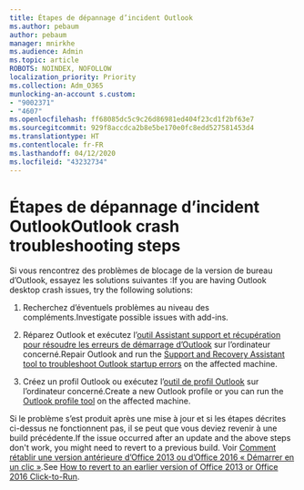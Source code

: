 ```yaml
---
title: Étapes de dépannage d’incident Outlook
ms.author: pebaum
author: pebaum
manager: mnirkhe
ms.audience: Admin
ms.topic: article
ROBOTS: NOINDEX, NOFOLLOW
localization_priority: Priority
ms.collection: Adm_O365
munlocking-an-account s.custom:
- "9002371"
- "4607"
ms.openlocfilehash: ff68085dc5c9c26d86981ed404f23cd1f2bf63e7
ms.sourcegitcommit: 929f8accdca2b8e5be170e0fc8edd527581453d4
ms.translationtype: HT
ms.contentlocale: fr-FR
ms.lasthandoff: 04/12/2020
ms.locfileid: "43232734"
---
```

# <a name="outlook-crash-troubleshooting-steps"></a><span data-ttu-id="a5374-102">Étapes de dépannage d’incident Outlook</span><span class="sxs-lookup"><span data-stu-id="a5374-102">Outlook crash troubleshooting steps</span></span>

<span data-ttu-id="a5374-103">Si vous rencontrez des problèmes de blocage de la version de bureau d’Outlook, essayez les solutions suivantes :</span><span class="sxs-lookup"><span data-stu-id="a5374-103">If you are having Outlook desktop crash issues, try the following solutions:</span></span>

1. <span data-ttu-id="a5374-104">Recherchez d’éventuels problèmes au niveau des compléments.</span><span class="sxs-lookup"><span data-stu-id="a5374-104">Investigate possible issues with add-ins.</span></span>

2. <span data-ttu-id="a5374-105">Réparez Outlook et exécutez l’[outil Assistant support et récupération pour résoudre les erreurs de démarrage d’Outlook](https://aka.ms/SaRA-OutlookWontStart) sur l’ordinateur concerné.</span><span class="sxs-lookup"><span data-stu-id="a5374-105">Repair Outlook and run the [Support and Recovery Assistant tool to troubleshoot Outlook startup errors](https://aka.ms/SaRA-OutlookWontStart) on the affected machine.</span></span>

3. <span data-ttu-id="a5374-106">Créez un profil Outlook ou exécutez l’[outil de profil Outlook](https://aka.ms/SaRA-OutlookSetupProfile) sur l’ordinateur concerné.</span><span class="sxs-lookup"><span data-stu-id="a5374-106">Create a new Outlook profile or you can run the [Outlook profile tool](https://aka.ms/SaRA-OutlookSetupProfile) on the affected machine.</span></span>

<span data-ttu-id="a5374-107">Si le problème s’est produit après une mise à jour et si les étapes décrites ci-dessus ne fonctionnent pas, il se peut que vous deviez revenir à une build précédente.</span><span class="sxs-lookup"><span data-stu-id="a5374-107">If the issue occurred after an update and the above steps don't work, you might need to revert to a previous build.</span></span> <span data-ttu-id="a5374-108">Voir [Comment rétablir une version antérieure d’Office 2013 ou d’Office 2016 « Démarrer en un clic »](https://support.microsoft.com/help/2770432).</span><span class="sxs-lookup"><span data-stu-id="a5374-108">See [How to revert to an earlier version of Office 2013 or Office 2016 Click-to-Run](https://support.microsoft.com/help/2770432).</span></span>
